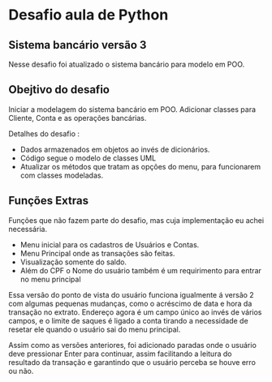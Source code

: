# Desafio aula de Python

## Sistema bancário versão 3

Nesse desafio foi atualizado o sistema bancário para modelo em POO.

## Obejtivo do desafio

Iniciar a modelagem do sistema bancário em POO. Adicionar classes para Cliente, Conta e as operações bancárias.

Detalhes do desafio :
 - Dados armazenados em objetos ao invés de dicionários.
 - Código segue o modelo de classes UML
 - Atualizar os métodos que tratam as opções do menu, para funcionarem com classes modeladas.

## Funções Extras

Funções que não fazem parte do desafio, mas cuja implementação eu achei necessária.

- Menu inicial para os cadastros de Usuários e Contas.
- Menu Principal onde as transações são feitas.
- Visualização somente do saldo.
- Além do CPF o Nome do usuário também é um requirimento para entrar no menu principal

Essa versão do ponto de vista do usuário funciona igualmente á versão 2 com algumas pequenas mudanças, como o acréscimo de data e hora da transação
no extrato. Endereço agora é um campo único ao invés de vários campos, e o limite de saques é ligado a conta tirando a necessidade de resetar ele quando
o usuário sai do menu principal.

Assim como as versões anteriores, foi adicionado paradas onde o usuário deve pressionar Enter para continuar, assim facilitando a leitura do resultado
da transação e garantindo que o usuário perceba se houve erro ou não.
